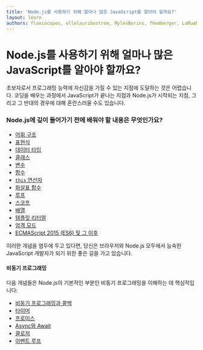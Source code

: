 ```yaml
---
title: 'Node.js를 사용하기 위해 얼마나 많은 JavaScript를 알아야 할까요?'
layout: learn
authors: flaviocopes, ollelauribostrom, MylesBorins, fhemberger, LaRuaNa, ahmadawais, elanandkumar, ovflowd, vaishnav-mk
---
```


# Node.js를 사용하기 위해 얼마나 많은 JavaScript를 알아야 할까요?

초보자로서 프로그래밍 능력에 자신감을 가질 수 있는 지점에 도달하는 것은 어렵습니다. 코딩을 배우는 과정에서 JavaScript가 끝나는 지점과 Node.js가 시작되는 지점, 그리고 그 반대의 경우에 대해 혼란스러울 수도 있습니다.

### Node.js에 깊이 들어가기 전에 배워야 할 내용은 무엇인가요?

- [어휘 구조](https://developer.mozilla.org/en-US/docs/Web/JavaScript/Reference/Lexical_grammar)
- [표현식](https://developer.mozilla.org/en-US/docs/Web/JavaScript/Reference/Operators)
- [데이터 타입](https://developer.mozilla.org/en-US/docs/Web/JavaScript/Data_structures)
- [클래스](https://developer.mozilla.org/en-US/docs/Web/JavaScript/Reference/Classes)
- [변수](https://developer.mozilla.org/en-US/docs/Learn/JavaScript/First_steps/Variables#what_is_a_variable)
- [함수](https://developer.mozilla.org/en-US/docs/Web/JavaScript/Guide/Functions)
- [`this` 연산자](https://developer.mozilla.org/en-US/docs/Web/JavaScript/Reference/Operators/this)
- [화살표 함수](https://developer.mozilla.org/en-US/docs/Web/JavaScript/Reference/Functions/Arrow_functions)
- [루프](https://developer.mozilla.org/en-US/docs/Web/JavaScript/Guide/Loops_and_iteration)
- [스코프](https://developer.mozilla.org/en-US/docs/Glossary/Scope)
- [배열](https://developer.mozilla.org/en-US/docs/Web/JavaScript/Reference/Global_Objects/Array)
- [템플릿 리터럴](https://developer.mozilla.org/en-US/docs/Web/JavaScript/Reference/Template_literals)
- [엄격 모드](https://developer.mozilla.org/en-US/docs/Web/JavaScript/Reference/Strict_mode)
- [ECMAScript 2015 (ES6) 및 그 이후](/learn/getting-started/ecmascript-2015-es6-and-beyond)

이러한 개념을 염두에 두고 있다면, 당신은 브라우저와 Node.js 모두에서 능숙한 JavaScript 개발자가 되기 위한 좋은 길을 가고 있습니다.

#### 비동기 프로그래밍

다음 개념들은 Node.js의 기본적인 부분인 비동기 프로그래밍을 이해하는 데 핵심적입니다:

- [비동기 프로그래밍과 콜백](https://developer.mozilla.org/en-US/docs/Learn/JavaScript/Asynchronous/Introducing)
- [타이머](https://developer.mozilla.org/en-US/docs/Web/API/setTimeout)
- [프로미스](https://developer.mozilla.org/en-US/docs/Web/JavaScript/Guide/Using_promises)
- [Async와 Await](https://developer.mozilla.org/en-US/docs/Web/JavaScript/Reference/Statements/async_function)
- [클로저](https://developer.mozilla.org/en-US/docs/Web/JavaScript/Closures)
- [이벤트 루프](https://developer.mozilla.org/en-US/docs/Web/JavaScript/EventLoop)
